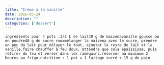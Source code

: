 ```yaml
---
title: "Crème à la vanille"
date: 2016-05-24
description: ""
categories: ['dessert']
---
```


          

  
    
      
    
      
  
    ingrédients pour 4 pots :1/2 L de lait30 g de maizenavanille gousse ou en poudre40 g de sucre rouxmélanger la maizena avec le sucre, prendre un peu du lait pour délayer le tout, ajouter le reste de lait et la vanille.faire chauffer à feu doux, attendre que cela épaississe, puis retirer du feu et verser dans les ramequins.réserver au minimum 2 heures au frigo.nutrition : 1 pot = 1 laitage sucré + 15 g de pain
  


                          
